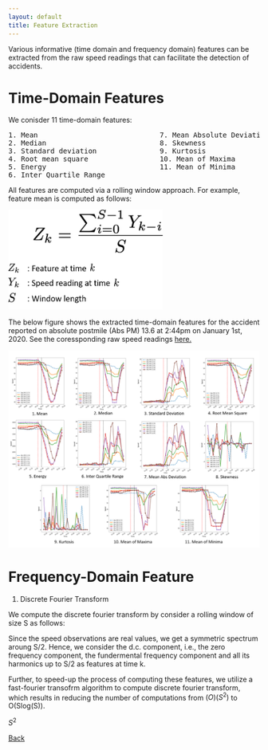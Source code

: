```yaml
---
layout: default
title: Feature Extraction
---
```


Various informative (time domain and frequency domain) features can be extracted from the raw speed readings that can facilitate the detection of accidents. 

# Time-Domain Features

We conisder 11 time-domain features:
<pre>
1. Mean                             7. Mean Absolute Deviation
2. Median                           8. Skewness
3. Standard deviation               9. Kurtosis
4. Root mean square                 10. Mean of Maxima
5. Energy                           11. Mean of Minima
6. Inter Quartile Range
</pre>

All features are computed via a rolling window approach. For example, feature mean is computed as follows:

 <p align="left">
  <img src="../images/eq1.png" height="200" width="310">
 </p>
 
The below figure shows the extracted time-domain features for the accident reported on absolute postmile (Abs PM) 13.6 at 2:44pm on January 1st, 2020. See the coressponding raw speed readings [here.](./data_collect.html)
 
 <p align="center">
  <img src="../images/time_feat.png">
 </p>
 
 # Frequency-Domain Feature
 
 1. Discrete Fourier Transform
 
 We compute the discrete fourier transform by consider a rolling window of size S as follows:
 
 
 Since the speed observations are real values, we get a symmetric spectrum aroung S/2. Hence, we consider the d.c. component, i.e., the zero frequency component, the fundermental frequency component and all its harmonics up to S/2 as features at time k. 
 
Further, to speed-up the process of computing these features, we utilize a fast-fourier transofrm algorithm to compute discrete fourier transform, which results in reducing the number of computations from $\mathcal(O)(S^2)$ to O(Slog(S)). 

$S^2$

 
[Back](../)

